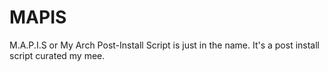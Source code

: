 # MAPIS
M.A.P.I.S or My Arch Post-Install Script is just in the name. It's a post install script curated my mee.
